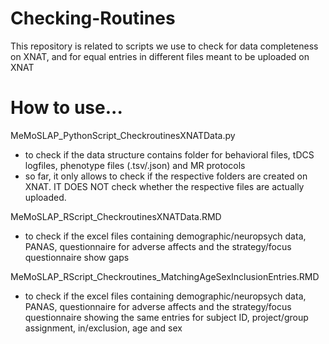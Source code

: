 # Checking-Routines
This repository is related to scripts we use to check for data completeness on XNAT, and for equal entries in different files meant to be uploaded on XNAT

# How to use...
MeMoSLAP_PythonScript_CheckroutinesXNATData.py
- to check if the data structure contains folder for behavioral files, tDCS logfiles, phenotype files (.tsv/.json) and MR protocols
- so far, it only allows to check if the respective folders are created on XNAT. IT DOES NOT check whether the respective files are actually uploaded.
   
MeMoSLAP_RScript_CheckroutinesXNATData.RMD
- to check if the excel files containing demographic/neuropsych data, PANAS, questionnaire for adverse affects and the strategy/focus questionnaire show gaps

MeMoSLAP_RScript_Checkroutines_MatchingAgeSexInclusionEntries.RMD
- to check if the excel files containing demographic/neuropsych data, PANAS, questionnaire for adverse affects and the strategy/focus questionnaire showing the same entries for subject ID, project/group assignment, in/exclusion, age and sex
